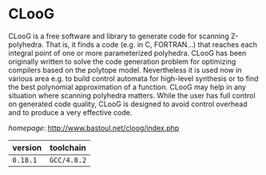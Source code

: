 # CLooG

CLooG is a free software and library to generate code for scanning Z-polyhedra. That is, it finds a  code (e.g. in C, FORTRAN...) that reaches each integral point of one or more parameterized polyhedra. CLooG has been  originally written to solve the code generation problem for optimizing compilers based on the polytope model.  Nevertheless it is used now in various area e.g. to build control automata for high-level synthesis or to find the  best polynomial approximation of a function. CLooG may help in any situation where scanning polyhedra matters. While  the user has full control on generated code quality, CLooG is designed to avoid control overhead and to produce a  very effective code.

*homepage*: <http://www.bastoul.net/cloog/index.php>

version | toolchain
--------|----------
``0.18.1`` | ``GCC/4.8.2``

